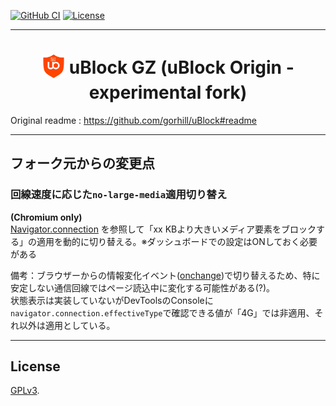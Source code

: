 [![GitHub CI](https://github.com/gontazaka/uBlock/actions/workflows/main.yml/badge.svg)](https://github.com/gontazaka/uBlock/actions/workflows/main.yml)
[![License](https://img.shields.io/badge/License-GPLv3-blue.svg)](https://github.com/gorhill/uBlock/blob/master/LICENSE.txt)

*** 

<h1 align="center">
<sub>
<img  src="./src/img/ublock.svg" height="38" width="38">
</sub>
uBlock GZ (uBlock Origin - experimental fork)
</h1>

Original readme : <https://github.com/gorhill/uBlock#readme>

***

## フォーク元からの変更点

### 回線速度に応じた`no-large-media`適用切り替え

**(Chromium only)**  
[Navigator.connection](https://developer.mozilla.org/en-US/docs/Web/API/Navigator/connection) を参照して「xx KBより大きいメディア要素をブロックする」の適用を動的に切り替える。※ダッシュボードでの設定はONしておく必要がある

備考：ブラウザーからの情報変化イベント([onchange](https://developer.mozilla.org/en-US/docs/Web/API/NetworkInformation/onchange))で切り替えるため、特に安定しない通信回線ではページ読込中に変化する可能性がある(?)。  
状態表示は実装していないがDevToolsのConsoleに`navigator.connection.effectiveType`で確認できる値が「4G」では非適用、それ以外は適用としている。

***

## License

[GPLv3](./LICENSE.txt).
